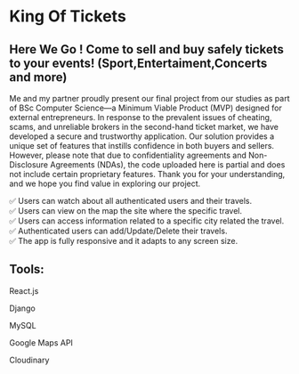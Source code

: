 # King Of Tickets

<h2>Here We Go ! Come to sell and buy safely tickets to your events! (Sport,Entertaiment,Concerts and more)</h2>

Me and my partner proudly present our final project from our studies as part of BSc Computer Science—a Minimum Viable Product (MVP) designed for external entrepreneurs. In response to the prevalent issues of cheating, scams, and unreliable brokers in the second-hand ticket market, we have developed a secure and trustworthy application. Our solution provides a unique set of features that instills confidence in both buyers and sellers. However, please note that due to confidentiality agreements and Non-Disclosure Agreements (NDAs), the code uploaded here is partial and does not include certain proprietary features. Thank you for your understanding, and we hope you find value in exploring our project.

✅ Users can watch about all authenticated users and their travels. <br>
✅ Users can view on the map the site where the specific travel. <br>
✅ Users can access information related to a specific city related the travel. <br>
✅ Authenticated users can add/Update/Delete their travels. <br>
✅ The app is fully responsive and it adapts to any screen size. <br>

## Tools:

React.js

Django

MySQL

Google Maps API

Cloudinary
